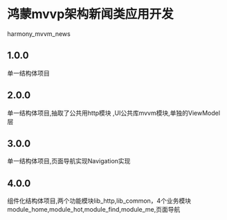 # 鸿蒙mvvp架构新闻类应用开发<br>
harmony_mvvm_news<br>
## 1.0.0 
单一结构体项目

## 2.0.0
单一结构体项目,抽取了公共用http模块 ,UI公共库mvvm模块,单独的ViewModel层

## 3.0.0
单一结构体项目,页面导航实现Navigation实现

## 4.0.0
组件化结构体项目,两个功能模块lib_http,lib_common，4个业务模块module_home,module_hot,module_find,module_me,页面导航

